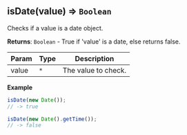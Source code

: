 <a name="isDate"></a>

## isDate(value) ⇒ <code>Boolean</code>
Checks if a value is a date object.

**Returns**: <code>Boolean</code> - True if 'value' is a date, else returns false.  

| Param | Type | Description |
| --- | --- | --- |
| value | <code>\*</code> | The value to check. |

**Example**  
```js
isDate(new Date());
// -> true

isDate(new Date().getTime());
// -> false
```
